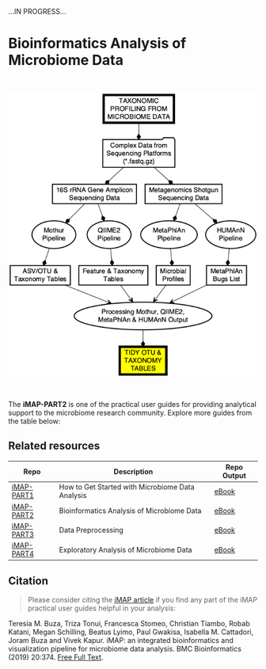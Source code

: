 ...IN PROGRESS...

# Bioinformatics Analysis of Microbiome Data

<br>

![Workflow for bioinformatics analysis of microbiome data.](img/part2_flow.png)

<br>

The <strong>iMAP-PART2</strong> is one of the practical user guides for providing analytical support to the microbiome research community. Explore more guides from the table below:

## Related resources


|Repo| Description| Repo Output|
|-------------------------|---------------------------------------------------|-----------------|
| [iMAP-PART1](https://github.com/tmbuza/iMAP-part1/) | How to Get Started with Microbiome Data Analysis | [eBook](https://complexdatainsights.com/books/microbiome-analysis/getting-started) |
| [iMAP-PART2](https://github.com/tmbuza/iMAP-part2/) | Bioinformatics Analysis of Microbiome Data | [eBook](https://complexdatainsights.com/books/microbiome-analysis/bioinformatics-analysis) |
| [iMAP-PART3](https://github.com/tmbuza/iMAP-part3/) | Data Preprocessing | [eBook](https://complexdatainsights.com/books/microbiome-analysis/data-preprocessing) |
| [iMAP-PART4](https://github.com/tmbuza/iMAP-part4/) | Exploratory Analysis of Microbiome Data | [eBook](https://complexdatainsights.com/books/microbiome-analysis/exploratory-analysis) |



## Citation
> Please consider citing the [iMAP article](https://rdcu.be/b5iVj) if you find any part of the iMAP practical user guides helpful in your analysis:

Teresia M. Buza, Triza Tonui, Francesca Stomeo, Christian Tiambo, Robab Katani, Megan Schilling, Beatus Lyimo, Paul Gwakisa, Isabella M. Cattadori, Joram Buza and Vivek Kapur. iMAP: an integrated bioinformatics and visualization pipeline for microbiome data analysis. BMC Bioinformatics (2019) 20:374. [Free Full Text](https://pubmed.ncbi.nlm.nih.gov/31269897/).



